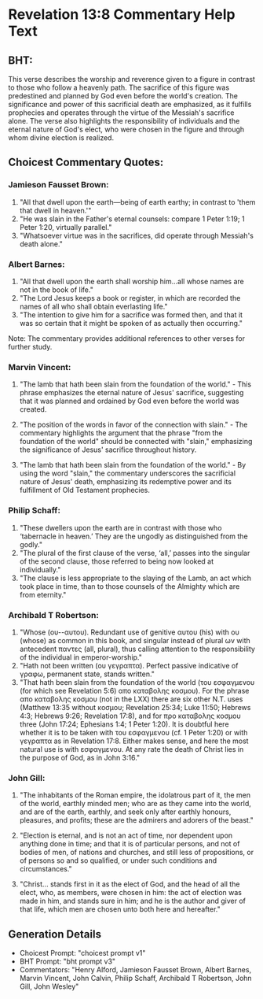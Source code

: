 # Revelation 13:8 Commentary Help Text

## BHT:
This verse describes the worship and reverence given to a figure in contrast to those who follow a heavenly path. The sacrifice of this figure was predestined and planned by God even before the world's creation. The significance and power of this sacrificial death are emphasized, as it fulfills prophecies and operates through the virtue of the Messiah's sacrifice alone. The verse also highlights the responsibility of individuals and the eternal nature of God's elect, who were chosen in the figure and through whom divine election is realized.

## Choicest Commentary Quotes:
### Jamieson Fausset Brown:
1. "All that dwell upon the earth—being of earth earthy; in contrast to 'them that dwell in heaven.'" 
2. "He was slain in the Father's eternal counsels: compare 1 Peter 1:19; 1 Peter 1:20, virtually parallel." 
3. "Whatsoever virtue was in the sacrifices, did operate through Messiah's death alone."

### Albert Barnes:
1. "All that dwell upon the earth shall worship him...all whose names are not in the book of life." 
2. "The Lord Jesus keeps a book or register, in which are recorded the names of all who shall obtain everlasting life."
3. "The intention to give him for a sacrifice was formed then, and that it was so certain that it might be spoken of as actually then occurring."

Note: The commentary provides additional references to other verses for further study.

### Marvin Vincent:
1. "The lamb that hath been slain from the foundation of the world." - This phrase emphasizes the eternal nature of Jesus' sacrifice, suggesting that it was planned and ordained by God even before the world was created.

2. "The position of the words in favor of the connection with slain." - The commentary highlights the argument that the phrase "from the foundation of the world" should be connected with "slain," emphasizing the significance of Jesus' sacrifice throughout history.

3. "The lamb that hath been slain from the foundation of the world." - By using the word "slain," the commentary underscores the sacrificial nature of Jesus' death, emphasizing its redemptive power and its fulfillment of Old Testament prophecies.

### Philip Schaff:
1. "These dwellers upon the earth are in contrast with those who ‘tabernacle in heaven.’ They are the ungodly as distinguished from the godly." 
2. "The plural of the first clause of the verse, ‘all,’ passes into the singular of the second clause, those referred to being now looked at individually." 
3. "The clause is less appropriate to the slaying of the Lamb, an act which took place in time, than to those counsels of the Almighty which are from eternity."

### Archibald T Robertson:
1. "Whose (ου--αυτου). Redundant use of genitive αυτου (his) with ου (whose) as common in this book, and singular instead of plural ων with antecedent παντες (all, plural), thus calling attention to the responsibility of the individual in emperor-worship."
2. "Hath not been written (ου γεγραπτα). Perfect passive indicative of γραφω, permanent state, stands written."
3. "That hath been slain from the foundation of the world (του εσφαγμενου (for which see Revelation 5:6) απο καταβολης κοσμου). For the phrase απο καταβολης κοσμου (not in the LXX) there are six other N.T. uses (Matthew 13:35 without κοσμου; Revelation 25:34; Luke 11:50; Hebrews 4:3; Hebrews 9:26; Revelation 17:8), and for προ καταβολης κοσμου three (John 17:24; Ephesians 1:4; 1 Peter 1:20). It is doubtful here whether it is to be taken with του εσφαγμενου (cf. 1 Peter 1:20) or with γεγραπτα as in Revelation 17:8. Either makes sense, and here the most natural use is with εσφαγμενου. At any rate the death of Christ lies in the purpose of God, as in John 3:16."

### John Gill:
1. "The inhabitants of the Roman empire, the idolatrous part of it, the men of the world, earthly minded men; who are as they came into the world, and are of the earth, earthly, and seek only after earthly honours, pleasures, and profits; these are the admirers and adorers of the beast." 

2. "Election is eternal, and is not an act of time, nor dependent upon anything done in time; and that it is of particular persons, and not of bodies of men, of nations and churches, and still less of propositions, or of persons so and so qualified, or under such conditions and circumstances."

3. "Christ... stands first in it as the elect of God, and the head of all the elect, who, as members, were chosen in him: the act of election was made in him, and stands sure in him; and he is the author and giver of that life, which men are chosen unto both here and hereafter."


## Generation Details
- Choicest Prompt: "choicest prompt v1"
- BHT Prompt: "bht prompt v3"
- Commentators: "Henry Alford, Jamieson Fausset Brown, Albert Barnes, Marvin Vincent, John Calvin, Philip Schaff, Archibald T Robertson, John Gill, John Wesley"
